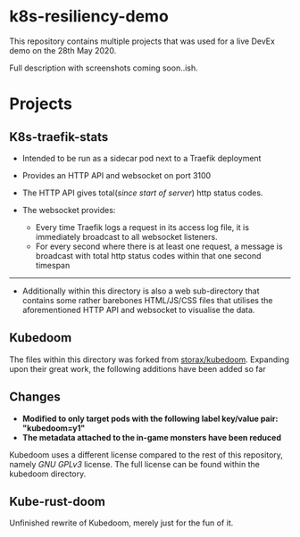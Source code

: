 # k8s-resiliency-demo

This repository contains multiple projects that was used for a live DevEx demo on the 28th May 2020.

Full description with screenshots coming soon..ish.

# Projects

## K8s-traefik-stats
* Intended to be run as a sidecar pod next to a Traefik deployment
* Provides an HTTP API and websocket on port 3100
* The HTTP API gives total(*since start of server*) http status codes.
* The websocket provides:

  * Every time Traefik logs a request in its access log file, it is immediately broadcast to all websocket listeners.
  * For every second where there is at least one request, a message is broadcast with total http status codes within that one second timespan

---

* Additionally within this directory is also a web sub-directory that contains some rather barebones HTML/JS/CSS files that utilises the aforementioned HTTP API and websocket to visualise the data. 

## Kubedoom

The files within this directory was forked from [storax/kubedoom](https://github.com/storax/kubedoom). Expanding upon their great work, the following additions have been added so far

## Changes
* **Modified to only target pods with the following label key/value pair: "kubedoom=y1"**
* **The metadata attached to the in-game monsters have been reduced**

Kubedoom uses a different license compared to the rest of this repository, namely *GNU GPLv3* license. The full license can be found within the kubedoom directory.

## Kube-rust-doom

Unfinished rewrite of Kubedoom, merely just for the fun of it.